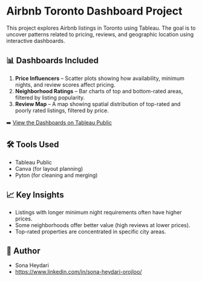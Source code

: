 # Airbnb Toronto Dashboard Project

This project explores Airbnb listings in Toronto using Tableau. The goal is to uncover patterns related to pricing, reviews, and geographic location using interactive dashboards.

## 📊 Dashboards Included

1. **Price Influencers** – Scatter plots showing how availability, minimum nights, and review scores affect pricing.
2. **Neighborhood Ratings** – Bar charts of top and bottom-rated areas, filtered by listing popularity.
3. **Review Map** – A map showing spatial distribution of top-rated and poorly rated listings, filtered by price.

➡️ [View the Dashboards on Tableau Public](https://public.tableau.com/app/profile/sona.heydariorojloo/viz/AirbnbTorontoDashboardProject/Story1)

## 🛠 Tools Used
- Tableau Public
- Canva (for layout planning)
- Pyton (for cleaning and merging)

## 📈 Key Insights
- Listings with longer minimum night requirements often have higher prices.
- Some neighborhoods offer better value (high reviews at lower prices).
- Top-rated properties are concentrated in specific city areas.

## 📎 Author
- Sona Heydari
- https://www.linkedin.com/in/sona-heydari-orojloo/
